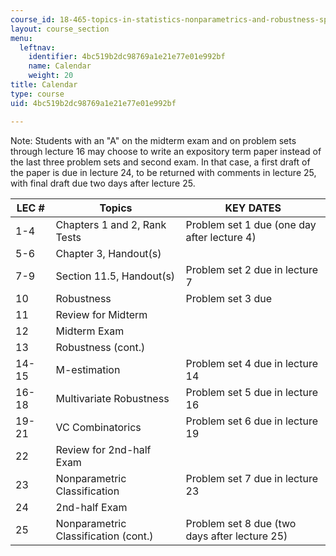 ```yaml
---
course_id: 18-465-topics-in-statistics-nonparametrics-and-robustness-spring-2005
layout: course_section
menu:
  leftnav:
    identifier: 4bc519b2dc98769a1e21e77e01e992bf
    name: Calendar
    weight: 20
title: Calendar
type: course
uid: 4bc519b2dc98769a1e21e77e01e992bf

---
```


Note: Students with an "A" on the midterm exam and on problem sets through lecture 16 may choose to write an expository term paper instead of the last three problem sets and second exam. In that case, a first draft of the paper is due in lecture 24, to be returned with comments in lecture 25, with final draft due two days after lecture 25.

| LEC # | Topics | KEY DATES |
| --- | --- | --- |
| 1-4 | Chapters 1 and 2, Rank Tests | Problem set 1 due (one day after lecture 4) |
| 5-6 | Chapter 3, Handout(s) | &nbsp; |
| 7-9 | Section 11.5, Handout(s) | Problem set 2 due in lecture 7 |
| 10 | Robustness | Problem set 3 due |
| 11 | Review for Midterm | &nbsp; |
| 12 | Midterm Exam | &nbsp; |
| 13 | Robustness (cont.) | &nbsp; |
| 14-15 | M-estimation | Problem set 4 due in lecture 14 |
| 16-18 | Multivariate Robustness | Problem set 5 due in lecture 16 |
| 19-21 | VC Combinatorics | Problem set 6 due in lecture 19 |
| 22 | Review for 2nd-half Exam | &nbsp; |
| 23 | Nonparametric Classification | Problem set 7 due in lecture 23 |
| 24 | 2nd-half Exam | &nbsp; |
| 25 | Nonparametric Classification (cont.) | Problem set 8 due (two days after lecture 25)